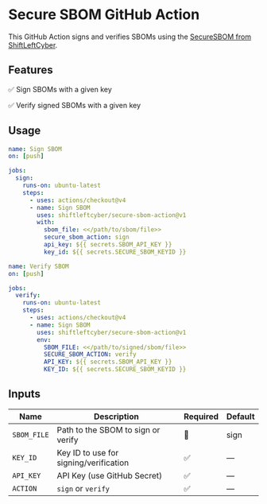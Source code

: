 # Secure SBOM GitHub Action

This GitHub Action signs and verifies SBOMs using the [SecureSBOM from ShiftLeftCyber](https://shiftleftcyber.io).

## Features
 ✅ Sign SBOMs with a given key

 ✅ Verify signed SBOMs with a given key

## Usage

```yaml
name: Sign SBOM
on: [push]

jobs:
  sign:
    runs-on: ubuntu-latest
    steps:
      - uses: actions/checkout@v4
      - name: Sign SBOM
        uses: shiftleftcyber/secure-sbom-action@v1
        with:
          sbom_file: <</path/to/sbom/file>>
          secure_sbom_action: sign
          api_key: ${{ secrets.SBOM_API_KEY }}
          key_id: ${{ secrets.SECURE_SBOM_KEYID }}
```

```yaml
name: Verify SBOM
on: [push]

jobs:
  verify:
    runs-on: ubuntu-latest
    steps:
      - uses: actions/checkout@v4
      - name: Sign SBOM
        uses: shiftleftcyber/secure-sbom-action@v1
        env:
          SBOM_FILE: <</path/to/signed/sbom/file>>
          SECURE_SBOM_ACTION: verify
          API_KEY: ${{ secrets.SBOM_API_KEY }}
          KEY_ID: ${{ secrets.SECURE_SBOM_KEYID }}
```


## Inputs

| Name           | Description                            | Required | Default  |
|----------------|----------------------------------------|---------- |----------|
| `SBOM_FILE`     | Path to the SBOM to sign or verify    | 🚫        | sign     |
| `KEY_ID`       | Key ID to use for signing/verification | ✅        | —        |
| `API_KEY`      | API Key (use GitHub Secret)            | ✅        | —        |
| `ACTION`       | `sign` or `verify`                     | ✅        | —        |
